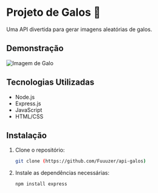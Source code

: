 # Projeto de Galos 🐔

Uma API divertida para gerar imagens aleatórias de galos.

## Demonstração
![Imagem de Galo](https://via.placeholder.com/300)

## Tecnologias Utilizadas
- Node.js
- Express.js
- JavaScript
- HTML/CSS

## Instalação
1. Clone o repositório:
   ```bash
   git clone (https://github.com/Fuuuzer/api-galos)

2. Instale as dependências necessárias:
   ```bash
   npm install express
